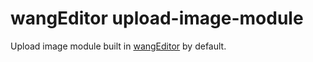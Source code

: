 # wangEditor upload-image-module

Upload image module built in [wangEditor](https://www.wangeditor.com/) by default.

